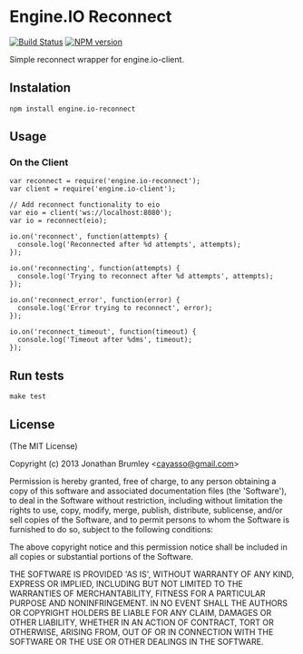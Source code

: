 # Engine.IO Reconnect

[![Build Status](https://travis-ci.org/cayasso/engine.io-reconnect.png?branch=master)](https://travis-ci.org/cayasso/engine.io-reconnect)
[![NPM version](https://badge.fury.io/js/engine.io-reconnect.png)](http://badge.fury.io/js/engine.io-reconnect)

Simple reconnect wrapper for engine.io-client.

## Instalation

```
npm install engine.io-reconnect
```

## Usage

### On the Client

```
var reconnect = require('engine.io-reconnect');
var client = require('engine.io-client');

// Add reconnect functionality to eio
var eio = client('ws://localhost:8080');
var io = reconnect(eio);

io.on('reconnect', function(attempts) {
  console.log('Reconnected after %d attempts', attempts);
});

io.on('reconnecting', function(attempts) {
  console.log('Trying to reconnect after %d attempts', attempts);
});

io.on('reconnect_error', function(error) {
  console.log('Error trying to reconnect', error);
});

io.on('reconnect_timeout', function(timeout) {
  console.log('Timeout after %dms', timeout);
});

```

## Run tests

```
make test
```

## License

(The MIT License)

Copyright (c) 2013 Jonathan Brumley &lt;cayasso@gmail.com&gt;

Permission is hereby granted, free of charge, to any person obtaining
a copy of this software and associated documentation files (the
'Software'), to deal in the Software without restriction, including
without limitation the rights to use, copy, modify, merge, publish,
distribute, sublicense, and/or sell copies of the Software, and to
permit persons to whom the Software is furnished to do so, subject to
the following conditions:

The above copyright notice and this permission notice shall be
included in all copies or substantial portions of the Software.

THE SOFTWARE IS PROVIDED 'AS IS', WITHOUT WARRANTY OF ANY KIND,
EXPRESS OR IMPLIED, INCLUDING BUT NOT LIMITED TO THE WARRANTIES OF
MERCHANTABILITY, FITNESS FOR A PARTICULAR PURPOSE AND NONINFRINGEMENT.
IN NO EVENT SHALL THE AUTHORS OR COPYRIGHT HOLDERS BE LIABLE FOR ANY
CLAIM, DAMAGES OR OTHER LIABILITY, WHETHER IN AN ACTION OF CONTRACT,
TORT OR OTHERWISE, ARISING FROM, OUT OF OR IN CONNECTION WITH THE
SOFTWARE OR THE USE OR OTHER DEALINGS IN THE SOFTWARE.
